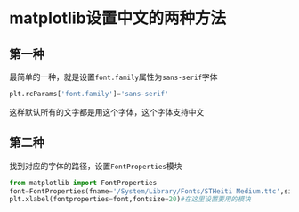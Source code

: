 # matplotlib设置中文的两种方法

## 第一种

最简单的一种，就是设置`font.family`属性为`sans-serif`字体

```python
plt.rcParams['font.family']='sans-serif'
```

这样默认所有的文字都是用这个字体，这个字体支持中文

## 第二种

找到对应的字体的路径，设置`FontProperties`模块

```python
from matplotlib import FontProperties
font=FontProperties(fname='/System/Library/Fonts/STHeiti Medium.ttc',size=10)
plt.xlabel(fontproperties=font,fontsize=20)#在这里设置要用的模块
```



